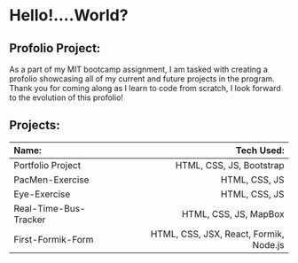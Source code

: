 # Hello!....World?
## Profolio Project:
As a part of my MIT bootcamp assignment, I am tasked with creating a profolio showcasing all of my current and future projects in the program.
Thank you for coming along as I learn to code from scratch, I look forward to the evolution of this profolio!

## Projects:

| Name:         | Tech Used:    |
| :---          |          ---: |
|  Portfolio Project  | HTML, CSS, JS, Bootstrap |
|   PacMen-Exercise   | HTML, CSS, JS |
|     Eye-Exercise    | HTML, CSS, JS |
|Real-Time-Bus-Tracker| HTML, CSS, JS, MapBox |
|  First-Formik-Form  | HTML, CSS, JSX, React, Formik, Node.js |
